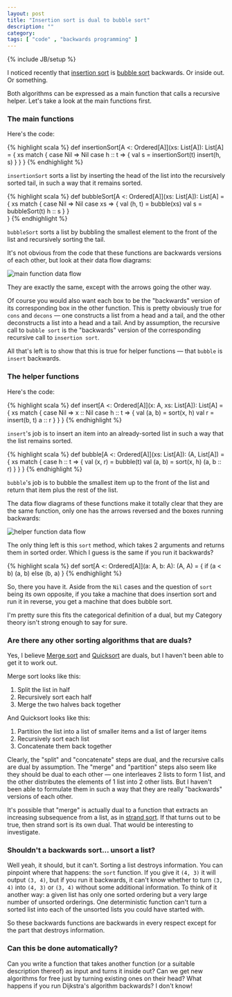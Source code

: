 ```yaml
---
layout: post
title: "Insertion sort is dual to bubble sort"
description: ""
category: 
tags: [ "code" , "backwards programming" ]
---
```

{% include JB/setup %}

I noticed recently that [insertion sort](http://en.wikipedia.org/wiki/insertion_sort) is
[bubble sort](http://en.wikipedia.org/wiki/Bubble_sort) backwards. Or inside out. Or something.

Both algorithms can be expressed as a main function that calls a recursive helper. Let's
take a look at the main functions first.

### The main functions

Here's the code:

{% highlight scala %}
def insertionSort[A <: Ordered[A]](xs: List[A]): List[A] = {
  xs match {
    case Nil => Nil
    case h :: t => {
      val s = insertionSort(t)
      insert(h, s)
    }
  }
}
{% endhighlight %}

```insertionSort``` sorts a list by inserting the head of the list into the recursively sorted tail, in such a way that it remains sorted.

{% highlight scala %}
def bubbleSort[A <: Ordered[A]](xs: List[A]): List[A] = {
  xs match {
    case Nil => Nil
    case xs => {
      val (h, t) = bubble(xs)
      val s = bubbleSort(t)
      h :: s
    }
  }  
}
{% endhighlight %}

```bubbleSort``` sorts a list by bubbling the smallest element to the front of the list and recursively sorting the tail.

It's not obvious from the code that these functions are backwards versions of each other,
but look at their data flow diagrams:

![main function data flow](/assets/img/main.png)

They are exactly the same, except with the arrows going the other way.

Of course you would also want each box to be the "backwards" version of its corresponding box in the other function.
This is pretty obviously true for ```cons``` and ```decons``` — one constructs a list from a head and a tail,
and the other deconstructs a list into a head and a tail.
And by assumption, the recursive call to
```bubble sort``` is the "backwards" version of the corresponding recursive call to ```insertion sort```.

All that's left is to show that this is true for helper functions — that ```bubble``` is ```insert``` backwards.

### The helper functions

Here's the code:

{% highlight scala %}
def insert[A <: Ordered[A]](x: A, xs: List[A]): List[A] = {
  xs match {
    case Nil => x :: Nil
    case h :: t => {
      val (a, b) = sort(x, h)
      val r = insert(b, t)
      a :: r
    }
  }
}
{% endhighlight %}

```insert```'s job is to insert an item into an already-sorted list in such a way that the list remains sorted.

{% highlight scala %}
def bubble[A <: Ordered[A]](xs: List[A]): (A, List[A]) = {
  xs match {
    case h :: t => {
      val (x, r) = bubble(t)
      val (a, b) = sort(x, h)
      (a, b :: r)
    }
  }
}
{% endhighlight %}

```bubble```'s job is to bubble the smallest item up to the front of the list and return that item plus the rest of the list.

The data flow diagrams of these functions make it totally clear that they are the same function, only one has the
arrows reversed and the boxes running backwards:

![helper function data flow](/assets/img/helper.png)

The only thing left is this ```sort``` method, which takes 2 arguments and returns them in
sorted order. Which I guess is the same if you run it backwards?

{% highlight scala %}
def sort[A <: Ordered[A]](a: A, b: A): (A, A) = {
  if (a < b) (a, b) else (b, a)
}
{% endhighlight %}

So, there you have it. Aside from the ```Nil``` cases and the question of ```sort``` being its own opposite,
if you take a machine that does insertion sort and run it in reverse, you get a machine that does bubble sort.

I'm pretty sure this fits the categorical definition of a dual, but my Category theory isn't strong enough to say for sure.

### Are there any other sorting algorithms that are duals?

Yes, I believe [Merge sort](http://en.wikipedia.org/wiki/Merge_sort) and 
[Quicksort](http://en.wikipedia.org/wiki/Quicksort) are duals, but I haven't been able to get it to work out.

Merge sort looks like this:

1. Split the list in half
2. Recursively sort each half
3. Merge the two halves back together

And Quicksort looks like this:

1. Partition the list into a list of smaller items and a list of larger items
2. Recursively sort each list
3. Concatenate them back together

Clearly, the "split" and "concatenate" steps are dual, and the recursive calls are dual by assumption.
The "merge" and "partition" steps also seem like they should be dual to each other — one
interleaves 2 lists to form 1 list, and the other distributes the elements of 1 list into 2 other lists.
But I haven't been able to formulate them in such a way that they are really "backwards" versions of each other.

It's possible that "merge" is actually dual to a function that extracts an increasing subsequence from a list, as
in [strand sort](http://en.wikipedia.org/wiki/Strand_sort). If that turns out to be true, then strand sort is its own dual.
That would be interesting to investigate.

### Shouldn't a backwards sort... unsort a list?

Well yeah, it should, but it can't. Sorting a list destroys information. You can pinpoint where that happens:
the ```sort``` function. If you give it ```(4, 3)``` it will output ```(3, 4)```, but if you run it backwards,
it can't know whether to turn ```(3, 4)``` into ```(4, 3)``` or ```(3, 4)``` without some additional information.
To think of it another way: a given list has only one sorted ordering but a very large number of unsorted orderings.
One deterministic function can't turn a sorted list into each of the unsorted lists you could have started with.

So these backwards functions are backwards in every respect except for the part that destroys information.

### Can this be done automatically?

Can you write a function that takes another function (or a suitable description thereof) as input and turns it
inside out? Can we get new algorithms for free just by turning existing ones on their head? What happens if you
run Dijkstra's algorithm backwards? I don't know!


